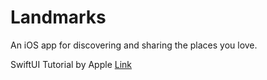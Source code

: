 # Landmarks
An iOS app for discovering and sharing the places you love.

SwiftUI Tutorial by Apple [Link](https://developer.apple.com/tutorials/swiftui/building-lists-and-navigation)
